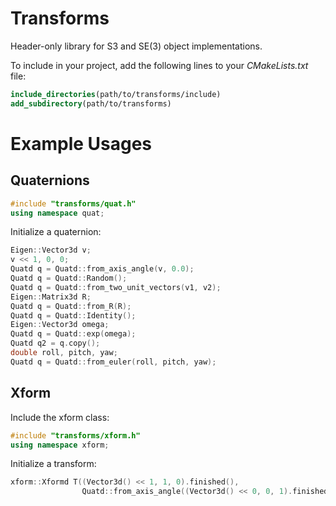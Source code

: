 # Transforms

Header-only library for S3 and SE(3) object implementations.

To include in your project, add the following lines to your *CMakeLists.txt* file:

```cmake
include_directories(path/to/transforms/include)
add_subdirectory(path/to/transforms)
```

# Example Usages

## Quaternions

```c++
#include "transforms/quat.h"
using namespace quat;
```

Initialize a quaternion:

```c++
Eigen::Vector3d v;
v << 1, 0, 0;
Quatd q = Quatd::from_axis_angle(v, 0.0);
Quatd q = Quatd::Random();
Quatd q = Quatd::from_two_unit_vectors(v1, v2);
Eigen::Matrix3d R;
Quatd q = Quatd::from_R(R);
Quatd q = Quatd::Identity();
Eigen::Vector3d omega;
Quatd q = Quatd::exp(omega);
Quatd q2 = q.copy();
double roll, pitch, yaw;
Quatd q = Quatd::from_euler(roll, pitch, yaw);
```

## Xform

Include the xform class:

```c++
#include "transforms/xform.h"
using namespace xform;
```

Initialize a transform:

```c++
xform::Xformd T((Vector3d() << 1, 1, 0).finished(),
                Quatd::from_axis_angle((Vector3d() << 0, 0, 1).finished(), M_PI/4.0));
```

